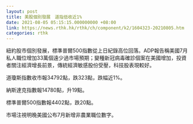 ```yaml
---
layout: post
title: 美股個別發展　道指低收近1%
date: 2021-08-05 05:15:15.000000000 +08:00
link: https://news.rthk.hk/rthk/ch/component/k2/1604323-20210805.htm
categories: rthk
---
```


紐約股市個別發展，標準普爾500指數從上日紀錄高位回落。ADP報告稱美國7月私人職位增加33萬個遠少過市場預期；變種新冠病毒確診個案在美國增加，投資者關注經濟增長前景，傳統經濟敏感股份受壓，科技股表現較好。

道瓊斯指數收市報34792點，跌323點，跌幅近1%。

納斯達克指數報14780點，升19點。

標準普爾500指數報4402點，跌20點。

市場注視明晚美國公布7月新增非農業職位數字。
